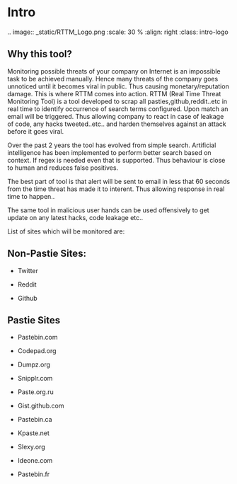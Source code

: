 Intro 
=====

.. image:: _static/RTTM_Logo.png
   :scale: 30 %
   :align: right
   :class: intro-logo

Why this tool?
------------------
Monitoring possible threats of your company on Internet is an impossible task to be achieved manually. Hence many threats of the company goes unnoticed until it becomes viral in public. Thus causing monetary/reputation damage. This is where RTTM comes into action. RTTM (Real Time Threat Monitoring Tool) is a tool developed to scrap all pasties,github,reddit..etc in real time to identify occurrence of search terms configured. Upon match an email will be triggered. Thus allowing company to react in case of leakage of code, any hacks tweeted..etc.. and harden themselves against an attack before it goes viral.

Over the past 2 years the tool has evolved from simple search. Artificial intelligence has been implemented to perform better search based on context. If regex is needed even that is supported. Thus behaviour is close to human and reduces false positives.

The best part of tool is that alert will be sent to email in less that 60 seconds from the time threat has made it to interent. Thus allowing response in real time to happen..

The same tool in malicious user hands can be used offensively to get update on any latest hacks, code leakage etc..

List of sites which will be monitored are:

Non-Pastie Sites:
------------------------

* Twitter

* Reddit

* Github


**Pastie Sites**
------------------------

* Pastebin.com

* Codepad.org

* Dumpz.org

* Snipplr.com

* Paste.org.ru

* Gist.github.com

* Pastebin.ca

* Kpaste.net

* Slexy.org

* Ideone.com

* Pastebin.fr



